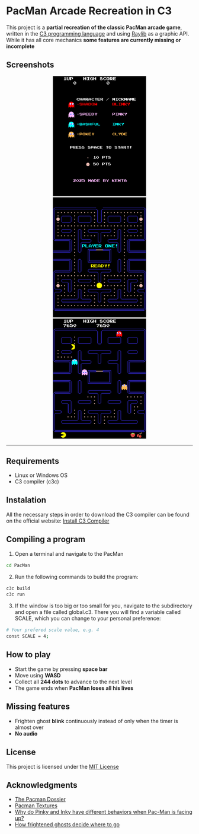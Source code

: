# PacMan Arcade Recreation in C3
This project is a **partial recreation of the classic PacMan arcade game**, written in the [C3 programming language](https://c3-lang.org/) and using [Raylib](https://www.raylib.com/) as a graphic API. While it has all core mechanics **some features are currently missing or incomplete**
## Screenshots
<p align="center">
  <img src="assets/screen_shots/title_screen.png" width="50%" height="50%" alt="Title Screen">
  <img src="assets/screen_shots/start_level.png" width="50%" height="50%" alt="Start Level">
  <img src="assets/screen_shots/gameplay.png" width="50%" height="50%" alt="Gameplay">
</p>

---
## Requirements
- Linux or Windows OS
- C3 compiler (c3c)
## Instalation
All the necessary steps in order to download the C3 compiler can be found on the official website: [Install C3 Compiler](https://c3-lang.org/getting-started/prebuilt-binaries/)
## Compiling a program
1. Open a terminal and navigate to the PacMan
```bash
cd PacMan
```
2. Run the following commands to build the program:
```bash
c3c build
c3c run
```
3. If the window is too big or too small for you, navigate to the subdirectory and open a file called global.c3. There you will find a variable called SCALE, which you can change to your personal preference:
```bash
# Your prefered scale value, e.g. 4
const SCALE = 4;
```
## How to play
- Start the game by pressing **space bar**
- Move using **WASD**
- Collect all **244 dots** to advance to the next level
- The game ends when **PacMan loses all his lives**
## Missing features
- Frighten ghost **blink** continuously instead of only when the timer is almost over
- **No audio**
## License
This project is licensed under the [MIT License](LICENSE.md)
## Acknowledgments
+ [The Pacman Dossier](https://pacman.holenet.info/#LvlSpecs)
+ [Pacman Textures](https://www.spriters-resource.com/arcade/pacman/)
+ [Why do Pinky and Inky have different behaviors when Pac-Man is facing up?](http://donhodges.com/pacman_pinky_explanation.htm)
+ [How frightened ghosts decide where to go](https://www.youtube.com/watch?v=eFP0_rkjwlY&t=409s)

